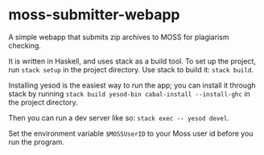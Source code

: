 # moss-submitter-webapp

A simple webapp that submits zip archives to MOSS for plagiarism checking.

It is written in Haskell, and uses stack as a build tool.
To set up the project, run `stack setup` in the project directory.
Use stack to build it: `stack build`.

Installing yesod is the easiest way to run the app; you can install it through stack by running `stack build yesod-bin cabal-install --install-ghc` in the project directory.

Then you can run a dev server like so: `stack exec -- yesod devel`.

Set the environment variable `$MOSSUserID` to your Moss user id before you run the program.

